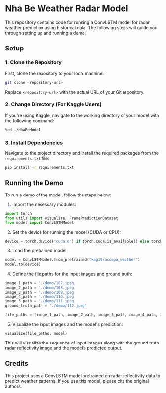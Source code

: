 
# Nha Be Weather Radar Model

This repository contains code for running a ConvLSTM model for radar weather prediction using historical data. The following steps will guide you through setting up and running a demo.

## Setup

### 1. Clone the Repository

First, clone the repository to your local machine:

```bash
git clone <repository-url>
```

Replace `<repository-url>` with the actual URL of your Git repository.


### 2. Change Directory (For Kaggle Users)

If you're using Kaggle, navigate to the working directory of your model with the following command:

```bash
%cd ./NhaBeModel
```

### 3. Install Dependencies

Navigate to the project directory and install the required packages from the `requirements.txt` file:

```bash
pip install -r requirements.txt
```


## Running the Demo

To run a demo of the model, follow the steps below:

1. Import the necessary modules:

```python
import torch
from utils import visualize, FramePredictionDataset
from model import ConvLSTMModel
```

2. Set the device for running the model (CUDA or CPU):

```python
device = torch.device("cuda:0") if torch.cuda.is_available() else torch.device("cpu")
```

3. Load the pretrained model:

```python
model = ConvLSTMModel.from_pretrained("kag19/acompa_weather")
model.to(device)
```

4. Define the file paths for the input images and ground truth:

```python
image_1_path = './demo/107.jpeg'
image_2_path = './demo/108.jpeg'
image_3_path = './demo/109.jpeg'
image_4_path = './demo/110.jpeg'
image_5_path = './demo/111.jpeg'
ground_truth_path = './demo/112.jpeg'

file_paths = [image_1_path, image_2_path, image_3_path, image_4_path, image_5_path, ground_truth_path]
```

5. Visualize the input images and the model's prediction:

```python
visualize(file_paths, model)
```

This will visualize the sequence of input images along with the ground truth radar reflectivity image and the model’s predicted output.

## Credits

This project uses a ConvLSTM model pretrained on radar reflectivity data to predict weather patterns. If you use this model, please cite the original authors.
